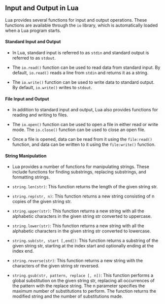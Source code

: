 ## Input and Output in Lua

Lua provides several functions for input and output operations. These functions are available through the `io` library, which is automatically loaded when a Lua program starts.

#### Standard Input and Output

- In Lua, standard input is referred to as `stdin` and standard output is referred to as `stdout`.

- The `io.read()` function can be used to read data from standard input. By default, `io.read()` reads a line from `stdin` and returns it as a string.

- The `io.write()` function can be used to write data to standard output. By default, `io.write()` writes to `stdout`.

#### File Input and Output

- In addition to standard input and output, Lua also provides functions for reading and writing to files.

- The `io.open()` function can be used to open a file in either read or write mode. The `io.close()` function can be used to close an open file.

- Once a file is opened, data can be read from it using the `file:read()` function, and data can be written to it using the `file:write()` function.

#### String Manipulation

- Lua provides a number of functions for manipulating strings. These include functions for finding substrings, replacing substrings, and formatting strings.

- `string.len(str)`: This function returns the length of the given string str.

- `string.rep(str, n)`: This function returns a new string consisting of n copies of the given string str.

- `string.upper(str)`: This function returns a new string with all the alphabetic characters in the given string str converted to uppercase.

- `string.lower(str)`: This function returns a new string with all the alphabetic characters in the given string str converted to lowercase.

- `string.sub(str, start [,end])`: This function returns a substring of the given string str, starting at the index start and optionally ending at the index end.

- `string.reverse(str)`: This function returns a new string with the characters of the given string str reversed.

- `string.gsub(str, pattern, replace [, n])`: This function performs a global substitution on the given string str, replacing all occurrences of the pattern with the replace string. The n parameter specifies the maximum number of substitutions to perform. The function returns the modified string and the number of substitutions made.
